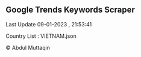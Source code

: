 

## Google Trends Keywords Scraper 
 
Last Update 09-01-2023 , 21:53:41

Country List :
VIETNAM.json



© Abdul Muttaqin 

